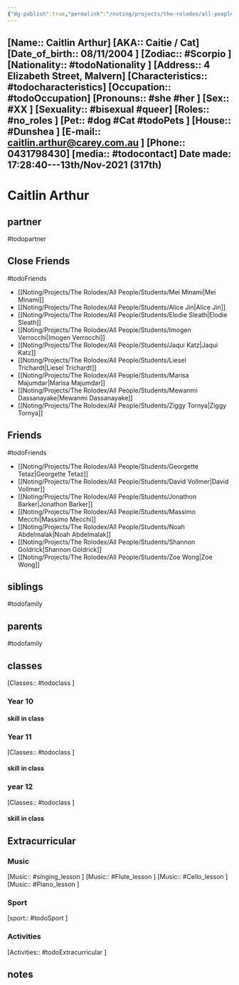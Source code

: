 ```yaml
---
{"dg-publish":true,"permalink":"/noting/projects/the-rolodex/all-people/students/caitlin-arthur/","dgHomeLink":true,"dgPassFrontmatter":false}
---
```


[Name:: Caitlin Arthur]
[AKA:: Caitie / Cat]
[Date_of_birth:: 08/11/2004 ]
[Zodiac:: #Scorpio ]
[Nationality:: #todoNationality ]
[Address:: 4 Elizabeth Street, Malvern]
[Characteristics::  #todocharacteristics]
[Occupation:: #todoOccupation]
[Pronouns:: #she #her ]
[Sex:: #XX ]
[Sexuality:: #bisexual #queer]
[Roles:: #no_roles ]
[Pet:: #dog #Cat #todoPets ]
[House:: #Dunshea ]
[E-mail:: <caitlin.arthur@carey.com.au> ]
[Phone:: 0431798430]
[media:: #todocontact]
Date made: 17:28:40---13th/Nov-2021 (317th) 
---
# Caitlin Arthur
## partner
#todopartner
## Close Friends
#todoFriends
- [[Noting/Projects/The Rolodex/All People/Students/Mei Minami|Mei Minami]]
- [[Noting/Projects/The Rolodex/All People/Students/Alice Jin|Alice Jin]]
- [[Noting/Projects/The Rolodex/All People/Students/Elodie Sleath|Elodie Sleath]]
- [[Noting/Projects/The Rolodex/All People/Students/Imogen Verrocchi|Imogen Verrocchi]]
- [[Noting/Projects/The Rolodex/All People/Students/Jaqui Katz|Jaqui Katz]]
- [[Noting/Projects/The Rolodex/All People/Students/Liesel Trichardt|Liesel Trichardt]]
- [[Noting/Projects/The Rolodex/All People/Students/Marisa Majumdar|Marisa Majumdar]]
- [[Noting/Projects/The Rolodex/All People/Students/Mewanmi Dassanayake|Mewanmi Dassanayake]]
- [[Noting/Projects/The Rolodex/All People/Students/Ziggy Tornya|Ziggy Tornya]]
## Friends
#todoFriends
- [[Noting/Projects/The Rolodex/All People/Students/Georgette Tetaz|Georgette Tetaz]]
- [[Noting/Projects/The Rolodex/All People/Students/David Vollmer|David Vollmer]]
- [[Noting/Projects/The Rolodex/All People/Students/Jonathon Barker|Jonathon Barker]]
- [[Noting/Projects/The Rolodex/All People/Students/Massimo Mecchi|Massimo Mecchi]]
- [[Noting/Projects/The Rolodex/All People/Students/Noah Abdelmalak|Noah Abdelmalak]]
- [[Noting/Projects/The Rolodex/All People/Students/Shannon Goldrick|Shannon Goldrick]]
- [[Noting/Projects/The Rolodex/All People/Students/Zoe Wong|Zoe Wong]]
## siblings
#todofamily
## parents
#todofamily
## classes
[Classes:: #todoclass ]
### Year 10
#### skill in class
### Year 11
[Classes:: #todoclass ]
#### skill in class
### year 12
[Classes:: #todoclass ]
#### skill in class
## Extracurricular
### Music
[Music:: #singing_lesson ]
[Music:: #Flute_lesson ]
[Music:: #Cello_lesson ]
[Music:: #Piano_lesson ]
### Sport
[sport:: #todoSport ]
### Activities
[Activities:: #todoExtracurricular ]
## notes
